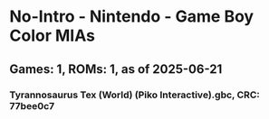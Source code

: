 # No-Intro - Nintendo - Game Boy Color MIAs
## Games: 1, ROMs: 1, as of 2025-06-21

### Tyrannosaurus Tex (World) (Piko Interactive).gbc, CRC: 77bee0c7
